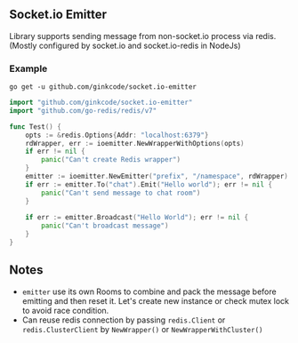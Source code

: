 ## Socket.io Emitter

Library supports sending message from non-socket.io process via redis. (Mostly configured by socket.io and socket.io-redis in NodeJs)

### Example
`go get -u github.com/ginkcode/socket.io-emitter`

```.go
import "github.com/ginkcode/socket.io-emitter"
import "github.com/go-redis/redis/v7"

func Test() {
    opts := &redis.Options{Addr: "localhost:6379"}
    rdWrapper, err := ioemitter.NewWrapperWithOptions(opts)
    if err != nil {
        panic("Can't create Redis wrapper")
    }
    emitter := ioemitter.NewEmitter("prefix", "/namespace", rdWrapper)
    if err := emitter.To("chat").Emit("Hello world"); err != nil {
        panic("Can't send message to chat room")
    }
    
    if err := emitter.Broadcast("Hello World"); err != nil {
        panic("Can't broadcast message")
    }
}

```

## Notes

- `emitter` use its own Rooms to combine and pack the message before emitting and then reset it.
Let's create new instance or check mutex lock to avoid race condition.
- Can reuse redis connection by passing `redis.Client` or `redis.ClusterClient` by `NewWrapper()` or `NewWrapperWithCluster()`
